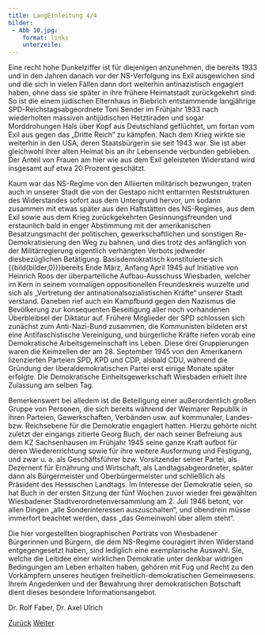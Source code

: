 ```yaml
---
title: LangEinleitung 4/4
bilder:
 - Abb 10.jpg:
    format: links
    unterzeile: 
---
```


Eine recht hohe Dunkelziffer ist für diejenigen anzunehmen, die bereits
1933 und in den Jahren danach vor der NS-Verfolgung ins Exil ausgewichen
sind und die sich in vielen Fällen dann dort weiterhin antinazistisch
engagiert haben, ohne dass sie später in ihre frühere Heimatstadt
zurückgekehrt sind: So ist die einem jüdischen Elternhaus in Biebrich
entstammende langjährige SPD-Reichstagsabgeordnete Toni Sender im
Frühjahr 1933 nach wiederholten massiven antijüdischen Hetztiraden und
sogar Morddrohungen Hals über Kopf aus Deutschland geflüchtet, um fortan
vom Exil aus gegen das „Dritte Reich“ zu kämpfen. Nach dem Krieg wirkte
sie weiterhin in den USA, deren Staatsbürgerin sie seit 1943 war. Sie
ist aber gleichwohl ihrer alten Heimat bis an ihr Lebensende verbunden
geblieben. Der Anteil von Frauen am hier wie aus dem Exil geleisteten
Widerstand wird insgesamt auf etwa 20 Prozent geschätzt.

Kaum war das NS-Regime von den Alliierten militärisch bezwungen, traten
auch in unserer Stadt die von der Gestapo nicht enttarnten
Reststrukturen des Widerstandes sofort aus dem Untergrund hervor, um
sodann zusammen mit etwas später aus den Haftstätten des NS-Regimes, aus
dem Exil sowie aus dem Krieg zurückgekehrten Gesinnungsfreunden und
erstaunlich bald in enger Abstimmung mit der amerikanischen
Besatzungsmacht der politischen, gewerkschaftlichen und sonstigen
Re-Demokratisierung den Weg zu bahnen, und dies trotz des anfänglich von
der Militärregierung eigentlich verhängten Verbots jedweder
diesbezüglichen Betätigung. Basisdemokratisch konstituierte sich {{bild(bilder,0)}}bereits
Ende März, Anfang April 1945 auf Initiative von Heinrich Roos der
überparteiliche Aufbau-Ausschuss Wiesbaden, welcher im Kern in seinem
vormaligen oppositionellen Freundeskreis wurzelte und sich als
„Vertretung der antinationalsozialistischen Kräfte“ unserer Stadt
verstand. Daneben rief auch ein Kampfbund gegen den Nazismus die
Bevölkerung zur konsequenten Beseitigung aller noch vorhandenen
Überbleibsel der Diktatur auf. Frühere Mitglieder der SPD schlossen sich
zunächst zum Anti-Nazi-Bund zusammen, die Kommunisten bildeten erst eine
Antifaschistische Vereinigung, und bürgerliche Kräfte riefen vorab eine
Demokratische Arbeitsgemeinschaft ins Leben. Diese drei Gruppierungen
waren die Keimzellen der am 28. September 1945 von den Amerikanern
lizenzierten Parteien SPD, KPD und CDP, alsbald CDU, während die
Gründung der liberaldemokratischen Partei erst einige Monate später
erfolgte. Die Demokratische Einheitsgewerkschaft Wiesbaden erhielt ihre
Zulassung am selben Tag.

Bemerkenswert bei alledem ist die Beteiligung einer außerordentlich
großen Gruppe von Personen, die sich bereits während der Weimarer
Republik in ihren Parteien, Gewerkschaften, Verbänden usw. auf
kommunaler, Landes- bzw. Reichsebene für die Demokratie engagiert
hatten. Hierzu gehörte nicht zuletzt der eingangs zitierte Georg Buch,
der nach seiner Befreiung aus dem KZ Sachsenhausen im Frühjahr 1945
seine ganze Kraft aufbot für deren Wiedererrichtung sowie für ihre
weitere Ausformung und Festigung, und zwar u. a. als Geschäftsführer
bzw. Vorsitzender seiner Partei, als Dezernent für Ernährung und
Wirtschaft, als Landtagsabgeordneter, später dann als Bürgermeister und
Oberbürgermeister und schließlich als Präsident des Hessischen Landtags.
Im Interesse der Demokratie seien, so hat Buch in der ersten Sitzung der
fünf Wochen zuvor wieder frei gewählten Wiesbadener
Stadtverordnetenversammlung am 2. Juli 1946 betont, vor allen Dingen
„alle Sonderinteressen auszuschalten“, und obendrein müsse immerfort
beachtet werden, dass „das Gemeinwohl über allem steht“.

Die hier vorgestellten biographischen Porträts von Wiesbadener
Bürgerinnen und Bürgern, die dem NS-Regime couragiert ihren Widerstand
entgegengesetzt haben, sind lediglich eine exemplarische Auswahl. Sie,
welche die Leitidee einer wirklichen Demokratie unter denkbar widrigen
Bedingungen am Leben erhalten haben, gehören mit Fug und Recht zu den
Vorkämpfern unseres heutigen freiheitlich-demokratischen Gemeinwesens.
Ihrem Angedenken und der Bewahrung ihrer demokratischen Botschaft dient
dieses besondere Informationsangebot.

Dr. Rolf Faber, Dr. Axel Ulrich

[Zurück](lang-teil3.md)
[Weiter](zitate.md)